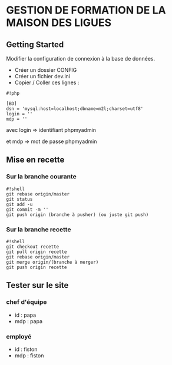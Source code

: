 # GESTION DE FORMATION DE LA MAISON DES LIGUES


## Getting Started

Modifier la configuration de connexion à la base de données.

- Créer un dossier CONFIG
- Créer un fichier dev.ini
- Copier / Coller ces lignes :
```
#!php

[BD]
dsn = 'mysql:host=localhost;dbname=m2l;charset=utf8'
login = ''
mdp = ''
```

avec login => identifiant phpmyadmin 

et mdp => mot de passe phpmyadmin


## Mise en recette

### Sur la branche courante ###



```
#!shell
git rebase origin/master
git status
git add -u
git commit -m ''
git push origin (branche à pusher) (ou juste git push)
```


### Sur la branche recette ###


```
#!shell
git checkout recette
git pull origin recette
git rebase origin/master
git merge origin/(branche à merger)
git push origin recette

```


## Tester sur le site ##

### chef d'équipe ### 
*  id : papa
* mdp : papa

### employé ###
* id : fiston
* mdp : fiston